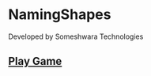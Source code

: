 # NamingShapes
 Developed by Someshwara Technologies
 ## [Play Game](https://learning-and-design.github.io/NamingShapes/V7/web)
